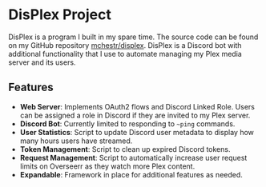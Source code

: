 # DisPlex Project

DisPlex is a program I built in my spare time. The source code can be found on my GitHub repository [mchestr/displex](https://github.com/mchestr/displex). DisPlex is a Discord bot with additional functionality that I use to automate managing my Plex media server and its users.

## Features

- **Web Server**: Implements OAuth2 flows and Discord Linked Role. Users can be assigned a role in Discord if they are invited to my Plex server.
- **Discord Bot**: Currently limited to responding to `~ping` commands.
- **User Statistics**: Script to update Discord user metadata to display how many hours users have streamed.
- **Token Management**: Script to clean up expired Discord tokens.
- **Request Management**: Script to automatically increase user request limits on Overseerr as they watch more Plex content.
- **Expandable**: Framework in place for additional features as needed.
